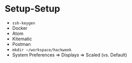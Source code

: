 # Setup-Setup

* `ssh-keygen`
* Docker
* Atom
* Kitematic
* Postman
* `mkdir ~/workspace/hackweek`
* System Preferences => Displays => Scaled (vs. Default)
